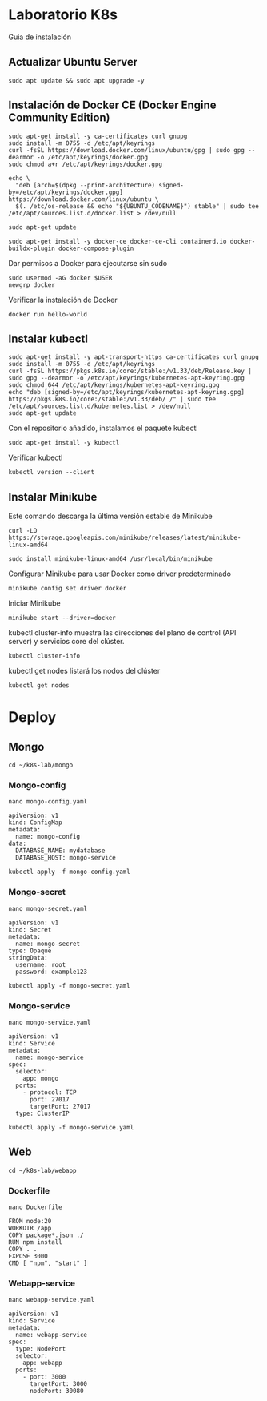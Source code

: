 # Laboratorio K8s
Guia de instalación
## Actualizar Ubuntu Server
```
sudo apt update && sudo apt upgrade -y
```
## Instalación de Docker CE (Docker Engine Community Edition) 
```
sudo apt-get install -y ca-certificates curl gnupg
sudo install -m 0755 -d /etc/apt/keyrings
curl -fsSL https://download.docker.com/linux/ubuntu/gpg | sudo gpg -- dearmor -o /etc/apt/keyrings/docker.gpg
sudo chmod a+r /etc/apt/keyrings/docker.gpg
```
```
echo \
  "deb [arch=$(dpkg --print-architecture) signed-by=/etc/apt/keyrings/docker.gpg] https://download.docker.com/linux/ubuntu \
  $(. /etc/os-release && echo "${UBUNTU_CODENAME}") stable" | sudo tee /etc/apt/sources.list.d/docker.list > /dev/null
```
```
sudo apt-get update
```
```
sudo apt-get install -y docker-ce docker-ce-cli containerd.io docker-buildx-plugin docker-compose-plugin
```
Dar permisos a Docker para ejecutarse sin sudo

```
sudo usermod -aG docker $USER
newgrp docker
```

Verificar la instalación de Docker

```
docker run hello-world
```

## Instalar kubectl
```
sudo apt-get install -y apt-transport-https ca-certificates curl gnupg
sudo install -m 0755 -d /etc/apt/keyrings
curl -fsSL https://pkgs.k8s.io/core:/stable:/v1.33/deb/Release.key | sudo gpg --dearmor -o /etc/apt/keyrings/kubernetes-apt-keyring.gpg
sudo chmod 644 /etc/apt/keyrings/kubernetes-apt-keyring.gpg
echo "deb [signed-by=/etc/apt/keyrings/kubernetes-apt-keyring.gpg] https://pkgs.k8s.io/core:/stable:/v1.33/deb/ /" | sudo tee /etc/apt/sources.list.d/kubernetes.list > /dev/null
sudo apt-get update
```
Con el repositorio añadido, instalamos el paquete kubectl
```
sudo apt-get install -y kubectl
```
Verificar kubectl
```
kubectl version --client
```
## Instalar Minikube
Este comando descarga la última versión estable de Minikube
```
curl -LO https://storage.googleapis.com/minikube/releases/latest/minikube-linux-amd64
```
```
sudo install minikube-linux-amd64 /usr/local/bin/minikube
```
Configurar Minikube para usar Docker como driver predeterminado
```
minikube config set driver docker
```
Iniciar Minikube
```
minikube start --driver=docker
```
kubectl cluster-info muestra las direcciones del plano de control (API server) y servicios core del clúster.
```
kubectl cluster-info
```
kubectl get nodes listará los nodos del clúster
```
kubectl get nodes
```

# Deploy


## Mongo
```
cd ~/k8s-lab/mongo 
```

### Mongo-config
```
nano mongo-config.yaml
```
```
apiVersion: v1
kind: ConfigMap
metadata:
  name: mongo-config
data:
  DATABASE_NAME: mydatabase
  DATABASE_HOST: mongo-service
```
```
kubectl apply -f mongo-config.yaml
```
### Mongo-secret
```
nano mongo-secret.yaml
```
```
apiVersion: v1
kind: Secret
metadata:
  name: mongo-secret
type: Opaque
stringData:
  username: root
  password: example123
```
```
kubectl apply -f mongo-secret.yaml
```
### Mongo-service
```
nano mongo-service.yaml
```
```
apiVersion: v1
kind: Service
metadata:
  name: mongo-service
spec:
  selector:
    app: mongo
  ports:
    - protocol: TCP
      port: 27017
      targetPort: 27017
  type: ClusterIP
```
```
kubectl apply -f mongo-service.yaml
```
## Web
```
cd ~/k8s-lab/webapp 
```

### Dockerfile
```
nano Dockerfile 
```
```
FROM node:20
WORKDIR /app
COPY package*.json ./
RUN npm install
COPY . .
EXPOSE 3000
CMD [ "npm", "start" ]
```

### Webapp-service
```
nano webapp-service.yaml
```
```
apiVersion: v1
kind: Service
metadata:
  name: webapp-service
spec:
  type: NodePort
  selector:
    app: webapp
  ports:
    - port: 3000
      targetPort: 3000
      nodePort: 30080
```
